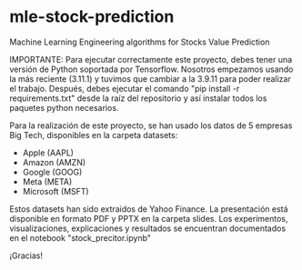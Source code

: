 # mle-stock-prediction
Machine Learning Engineering algorithms for Stocks Value Prediction

IMPORTANTE: Para ejecutar correctamente este proyecto, debes tener una versión de Python soportada por Tensorflow. Nosotros empezamos usando la más reciente (3.11.1) y tuvimos que cambiar a la 3.9.11 para poder realizar el trabajo. Después, debes ejecutar el comando "pip install -r requirements.txt" desde la raíz del repositorio y así instalar todos los paquetes python necesarios.

Para la realización de este proyecto, se han usado los datos de 5 empresas Big Tech, disponibles en la carpeta datasets:

- Apple (AAPL)
- Amazon (AMZN)
- Google (GOOG)
- Meta (META)
- Microsoft (MSFT)

Estos datasets han sido extraidos de Yahoo Finance. La presentación está disponible en formato PDF y PPTX en la carpeta slides. Los experimentos, visualizaciones, explicaciones y resultados se encuentran documentados en el notebook "stock_precitor.ipynb"

¡Gracias!